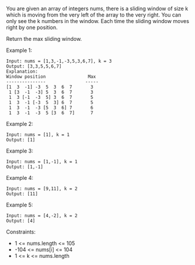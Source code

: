 You are given an array of integers nums, there is a sliding window of size k which is moving from the very left of the array to the very right. You can only see the k numbers in the window. Each time the sliding window moves right by one position.

Return the max sliding window.

Example 1:
```
Input: nums = [1,3,-1,-3,5,3,6,7], k = 3
Output: [3,3,5,5,6,7]
Explanation: 
Window position                Max
---------------               -----
[1  3  -1] -3  5  3  6  7       3
 1 [3  -1  -3] 5  3  6  7       3
 1  3 [-1  -3  5] 3  6  7       5
 1  3  -1 [-3  5  3] 6  7       5
 1  3  -1  -3 [5  3  6] 7       6
 1  3  -1  -3  5 [3  6  7]      7
```

Example 2:
```
Input: nums = [1], k = 1
Output: [1]
```

Example 3:
```
Input: nums = [1,-1], k = 1
Output: [1,-1]
```

Example 4:
```
Input: nums = [9,11], k = 2
Output: [11]
```

Example 5:
```
Input: nums = [4,-2], k = 2
Output: [4]
``` 

Constraints:

- 1 <= nums.length <= 105
- -104 <= nums[i] <= 104
- 1 <= k <= nums.length